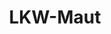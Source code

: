 ---
layout: landing_page
style_id: landing
title: LKW-Maut
description: Jetzt LKW-Maut der letzten Jahre mit anwaltlicher Hilfe zurückfordern!
header_titel: LKW-Maut zurückfordern - Ansprüche geltend machen!
header_subtitle: Hilfe vom Anwalt bei der Rückforderung zu viel gezahlter LKW-Maut.
header_image: /uploads/lkw-maut-header2.jpg
header_cta_titel: Kostenfreie Erstberatung durch Experten
header_cta_text: >-
  Vereinbaren Sie gleich eine telefonische Erstberatung mit unseren erfahrenen
  Rechtsanwälten.
header_portrait_image: /uploads/sven-portrait-04-square-sm-min.jpg
abschnitte:
  - abschnitt_template: grafik_volle_breite
    titel:
    text_markdown:
    image: /uploads/lkw-maut-1.jpg
    cta: MAXIMUM_DEPTH
  - abschnitt_template: box_hell
    titel: >-
      Bundesrepublik Deutschland berechnet Lkw Maut falsch – Jetzt aktiv
      werden!!
    text_markdown: >-
      ### Spektakuläre Entscheidung des EuGH gibt Möglichkeit für Rückforderung
      von LKW Maut


      In seinem Urteil vom 28. Oktober 2020 hat der Europäische Gerichtshof
      klargestellt, dass die Bundesrepublik Deutschland die Höhe der LKW-Maut
      seit vielen Jahren falsch berechnet. Dies führt dazu, dass die LKW-Maut
      zum Teil zurückverlangt werden kann.&nbsp;


      ### Kosten für Polizei nicht umlagefähig


      Hintergrund der bahnbrechenden Entscheidung ist die Tatsache, dass
      entgegen der europäischen Vorgaben auch die Kosten für die Polizei auf die
      LKW-Maut umgelegt wurden. Dabei wird jährlich mit einem Betrag von circa
      730 Millionen Euro kalkuliert.


      Das Urteil des Europäischen Gerichtshofes stellt ausdrücklich klar, dass
      sich jeder Betroffene auf die europäischen Richtlinien in diesem Kontext
      berufen kann.


      Das bedeutet konkret, das jeder LKW-Mautzahler einen Teil seiner gezahlten
      Beträge zurückfordern kann.


      ### Rückzahlung von 3,8% bis 6% wahrscheinlich


      Der Europäische Gerichtshof spricht hier von 3,8% - 6% der gezahlten Maut,
      die zurückgefordert werden können. Die Höhe der Beträge hängt letztlich
      von verschiedenen Umständen ab, welche im Einzelfall zu ermitteln
      sind.&nbsp;


      Es kommt hier u.a. auf die Achsen und den Schadstoffaussto&szlig; des
      jeweils betroffenen LKW an.&nbsp;


      Bei einer Mautzahlung von 100.000 Euro im Jahr kann somit eine betroffene
      Firma pro Geschäftsjahr eine Rückforderung zwischen 3.800 Euro und 6.000
      Euro geltend machen. Das ergibt für den Zeitraum von 2018 bis 2020 eine
      Forderung in Höhe von 11.400 Eur0 bis 18.000 Euro.&nbsp;


      Er lohnt sich also in jedem Fall, sich anwaltlich beraten zu lassen, um
      dem Staat kein Geld zu schenken, was eigentlichen Ihnen zusteht.&nbsp;
    image: MAXIMUM_DEPTH
    cta: MAXIMUM_DEPTH
  - abschnitt_template: box_dunkel
    titel: Holen Sie sich jetzt Ihr Geld zurück!
    text_markdown: >-
      ## Wie kommen Sie an Ihr Geld?


      Zuerst muss geprüft werden, bei wem Sie die Ihnen zustehenden Ansprüche
      geltend machen können.


      Dafür kommen unterschiedliche Konstellationen in Betracht, da nicht jedes
      Unternehmen nur über eigene Lastwagen verfügt. Die Einzelheiten können wir
      schnell mit Ihnen in einem ersten und für Sie kostenfreien Telefonat
      besprechen.&nbsp;


      ### Abrechnungen übersenden


      Nach unserem ersten Telefonat übersenden Sie uns Ihre Abrechnungen von
      Toll Collect&nbsp; oder von der Firma, von der Sie Ihren LKW angemietet
      haben.&nbsp; Bei Toll Collect sollten Sie online noch auf alle
      Abrechnungen bis Anfang 2018 zugreifen können.&nbsp;


      Anhand dieser Abrechnungen kann dann schnell ermittelt werden, welche
      Beträge zurückgefordert werden können.&nbsp;


      Wenn Sie uns die Abrechnungen zur Verfügung stellen, prüfen wir gerne, ob
      und in welche Höhe Sie vom Staat oder z.B. einer Vermietungsfirma
      Mautgebühren zurückverlangen können.


      ### Rückzahlungen für die Jahre 2018, 2019 und 2020 vom Staat


      Rückzahlungen für die Jahre 2018, 2019 und 2020 können Sie vom Staat in
      jedem Fall fordern, da die Maut falsch berechnet worden ist und die
      Mautgebühren noch nicht dem Einwand der Verjährung unterliegen.&nbsp;


      Zudem prüfen wir für Sie, ob darüber hinaus auch noch Ansprüche für die
      Vergangenheit, also einen Zeitraum vor dem Jahr 2018&nbsp; geltend gemacht
      werden können. Dies hängt jedoch oft vom konkreten Einzelfall ab.


      ### Hilfe bei Deckungsanfrage und transparente Aufklärung


      Wenn für Ihr Unternehmen eine betriebliche Rechtsschutzversicherung
      vorliegt, stellen wir dort für Sie gerne kostenfrei eine
      Deckungsanfrage.&nbsp;


      In jedem Fall erhalten Sie von uns, bevor wir mit der Tätigkeit für Sie
      beginnen, eine umfangreiche Aufklärung über die Erfolgschancen, die
      Rückzahlungserwartung und die Kosten für unsere Tätigkeit.&nbsp;
    image:
    cta: true
  - abschnitt_template: grafik_volle_breite
    titel:
    text_markdown:
    image: /uploads/lkw-maut---infografik.jpg
    cta: true
sitemap: false
---